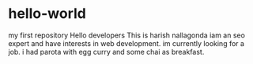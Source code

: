 # hello-world
my first repository
Hello developers
This is harish nallagonda iam an seo expert and have interests in web development.
im currently looking for a job.
i had parota with egg curry and some chai as breakfast.

